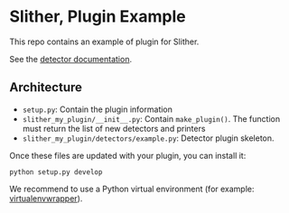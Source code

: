 # Slither, Plugin Example

This repo contains an example of plugin for Slither.

See the [detector documentation](https://github.com/trailofbits/slither/wiki/Adding-a-new-detector).

## Architecture

- `setup.py`: Contain the plugin information
- `slither_my_plugin/__init__.py`: Contain `make_plugin()`. The function must return the list of new detectors and printers 
- `slither_my_plugin/detectors/example.py`: Detector plugin skeleton.

Once these files are updated with your plugin, you can install it:
```
python setup.py develop
```

We recommend to use a Python virtual environment (for example: [virtualenvwrapper](https://virtualenvwrapper.readthedocs.io/en/latest/)).

